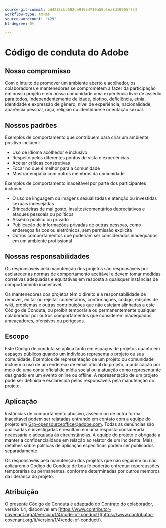 ```yaml
---
source-git-commit: bd428fcbd592de91054710a50bfea8d10905f734
workflow-type: tm+mt
source-wordcount: '429'
ht-degree: 0%

---
```

# Código de conduta do Adobe

## Nosso compromisso

Com o intuito de promover um ambiente aberto e acolhedor, os colaboradores e mantenedores se comprometem a fazer da participação em nosso projeto e em nossa comunidade uma experiência livre de assédio para todos, independentemente de idade, biotipo, deficiência, etnia, identidade e expressão de gênero, nível de experiência, nacionalidade, aparência pessoal, raça, religião ou identidade e orientação sexual.

## Nossos padrões

Exemplos de comportamento que contribuem para criar um ambiente positivo incluem:

* Uso de idioma acolhedor e inclusivo
* Respeito pelos diferentes pontos de vista e experiências
* Aceitar críticas construtivas
* Focar no que é melhor para a comunidade
* Mostrar empatia com outros membros da comunidade

Exemplos de comportamento inaceitável por parte dos participantes incluem:

* O uso de linguagem ou imagens sexualizadas e atenção ou investidas sexuais indesejadas
* Brincadeiras de mal gosto, insultos/comentários depreciativos e ataques pessoais ou políticos
* Assédio público ou privado
* Publicação de informações privadas de outras pessoas, como endereços físicos ou eletrônicos, sem permissão explícita
* Outros comportamentos que poderiam ser considerados inadequados em um ambiente profissional

## Nossas responsabilidades

Os responsáveis pela manutenção dos projetos são responsáveis por esclarecer as normas de comportamento aceitável e devem tomar medidas corretivas adequadas e equitativas em resposta a quaisquer instâncias de comportamento inaceitável.

Os mantenedores dos projetos têm o direito e a responsabilidade de remover, editar ou rejeitar comentários, confirmações, código, edições de wiki, problemas e outras contribuições que não estejam alinhadas a este Código de Conduta, ou proibir temporária ou permanentemente qualquer colaborador por outros comportamentos que considerem inadequados, ameaçadores, ofensivos ou perigosos.

## Escopo

Este Código de conduta se aplica tanto em espaços de projetos quanto em espaços públicos quando um indivíduo representa o projeto ou sua comunidade. Exemplos de representação de um projeto ou comunidade incluem o uso de um endereço de email oficial do projeto, a publicação por meio de uma conta oficial de mídia social ou a atuação como representante designado em um evento online ou offline. A representação de um projeto pode ser definida e esclarecida pelos responsáveis pela manutenção do projeto.

## Aplicação

Instâncias de comportamento abusivo, assédio ou de outra forma inaceitável podem ser relatadas entrando em contato com a equipe do projeto em Grp-opensourceoffice@adobe.com. Todas as denúncias são analisadas e investigadas e resultam em uma resposta considerada necessária e adequada às circunstâncias. A equipe do projeto é obrigada a manter a confidencialidade em relação ao relator de um incidente.
Mais detalhes sobre políticas de aplicação específicas podem ser publicados separadamente.

Os responsáveis pela manutenção dos projetos que não seguirem ou não aplicarem o Código de Conduta de boa fé poderão enfrentar repercussões temporárias ou permanentes, conforme determinadas por outros membros da liderança do projeto.

## Atribuição

O presente Código de Conduta é adaptado do [Contrato do colaborador](https://www.contributor-covenant.org/), versão 1.4, disponível em [https://www.contributor-covenant.org/it/version/1/4/code-of-conduct/](https://www.contributor-covenant.org/it/version/1/4/code-of-conduct/).
